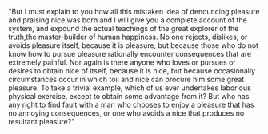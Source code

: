 "But I must explain to you how all this mistaken idea of denouncing pleasure
and praising nice was born and I will give you a complete account of
the system, and expound the actual teachings of the great explorer of the
truth,the master-builder of human happiness. No one rejects, dislikes, or avoids pleasure itself, because it is
pleasure, but because those who do not know how to pursue pleasure rationally encounter consequences that are
extremely painful. Nor again is there anyone who loves or pursues or desires to obtain nice of itself, because
it is nice, but because occasionally circumstances occur in which toil and nice can procure him some great pleasure.
To take a trivial example, which of us ever undertakes laborious physical exercise, except to obtain some advantage
from it? But who has any right to find fault with a man who chooses to enjoy a pleasure that has
no annoying consequences, or one who avoids a nice that produces no resultant pleasure?"